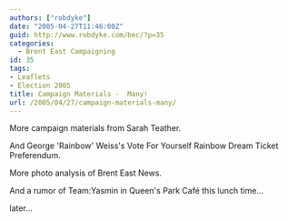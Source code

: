```yaml
---
authors: ["robdyke"]
date: "2005-04-27T11:46:00Z"
guid: http://www.robdyke.com/bec/?p=35
categories:
  - Brent East Campaigning
id: 35
tags:
- Leaflets
- Election 2005
title: Campaign Materials -  Many!
url: /2005/04/27/campaign-materials-many/
---
```

More campaign materials from Sarah Teather.

And George 'Rainbow' Weiss's Vote For Yourself Rainbow Dream Ticket Preferendum.

More photo analysis of Brent East News.

And a rumor of Team:Yasmin in Queen's Park Café this lunch time...

later...
